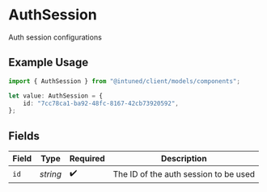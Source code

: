 # AuthSession

Auth session configurations

## Example Usage

```typescript
import { AuthSession } from "@intuned/client/models/components";

let value: AuthSession = {
    id: "7cc78ca1-ba92-48fc-8167-42cb73920592",
};
```

## Fields

| Field                                 | Type                                  | Required                              | Description                           |
| ------------------------------------- | ------------------------------------- | ------------------------------------- | ------------------------------------- |
| `id`                                  | *string*                              | :heavy_check_mark:                    | The ID of the auth session to be used |
